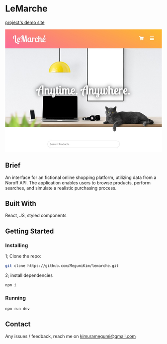 # LeMarche

[project's demo site](https://lemarche.megumi.no/)

![Homepage Preview](./public/images/lemarche.jpg)

## Brief

An interface for an fictional online shopping platform, utilizing data from a Noroff API. The application enables users to browse products, perform searches, and simulate a realistic purchasing process.

## Built With

React, JS, styled components

## Getting Started

### Installing

1; Clone the repo:

```bash
git clone https://github.com/MegumiKim/lemarche.git
```

2; install dependencies

```bash
npm i
```

### Running

```bash
npm run dev
```

## Contact

Any issues / feedback, reach me on kimuramegumi@gmail.com
